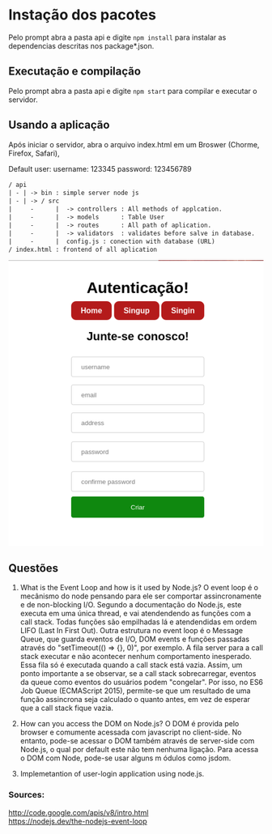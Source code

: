 # Instação dos pacotes
Pelo prompt abra a pasta api e digite ```npm install``` para instalar as dependencias descritas nos package*.json.

## Executação e compilação
Pelo prompt abra a pasta api e digite  ```npm start``` para compilar e executar o servidor.

## Usando a aplicação
Após iniciar o servidor, abra o arquivo index.html em um Broswer (Chorme, Firefox, Safari), 

Default user:
        username: 123345
        password: 123456789

```
/ api
| - | -> bin : simple server node js
| - | -> / src
|     -      |  -> controllers : All methods of applcation.
|     -      |  -> models      : Table User
|     -      |  -> routes      : All path of aplication.
|     -      |  -> validators  : validates before salve in database.
|     -      |  config.js : conection with database (URL)
/ index.html : frontend of all aplication  
```
<img src="img/login.png"></img>

## Questões 
1. What is the Event Loop and how is it used by Node.js?
    O event loop é o mecânismo do node pensando para ele ser comportar assincronamente e de non-blocking I/O. Segundo a documentação do Node.js, este executa em uma única thread, e vai atendendendo as funções com a call stack. Todas funções são empilhadas lá e atendendidas em ordem LIFO (Last In First Out). Outra estrutura no event loop é o Message Queue, que guarda eventos de I/O, DOM events e funções passadas através do "setTimeout(() => {}, 0)", por exemplo. A fila server para a call stack executar e não acontecer nenhum comportamento inesperado. Essa fila só é executada quando a call stack está vazia.
    Assim, um ponto importante a se observar, se a call stack sobrecarregar, eventos da queue como eventos do usuários podem "congelar". 
    Por isso, no ES6 Job Queue (ECMAScript 2015), permite-se que um resultado de uma função assincrona seja calculado o quanto antes, em vez de esperar que a call stack fique vazia.

2. How can you access the DOM on Node.js? 
    O DOM é provida pelo browser e comumente acessada com javascript no client-side. No entanto, pode-se acessar o DOM também através de server-side com Node.js, o qual por default este não tem nenhuma ligação.
    Para acessa o DOM com Node, pode-se usar alguns m   ódulos como jsdom. 

3. Implemetantion of user-login application using node.js.

### Sources: 
http://code.google.com/apis/v8/intro.html</br>
https://nodejs.dev/the-nodejs-event-loop